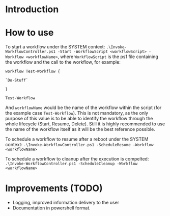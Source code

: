 # Introduction

# How to use

To start a workflow under the SYSTEM context: `.\Invoke-WorkflowController.ps1 -Start -WorkflowScript <workflowScript> -Workflow <workflowName>`, where `WorkflowScript` is the ps1 file containing the workflow and the call to the workflow, for example:

`workflow Test-Workflow {`

    `Do-Stuff`

`}`

`Test-Workflow`

And `workflowName` would be the name of the workflow within the script (for the example case `Test-Workflow`). This is not mandatory, as the only purpose of this value is to be able to identify the workflow through the whole lifecycle (Start, Resume, Delete). Still it is highly recommended to use the name of the workflow itself as it will be the best reference possible.

To schedule a workflow to resume after a reboot under the SYSTEM context: `.\Invoke-WorkflowController.ps1 -ScheduleResume -Workflow <workflowName>`

To schedule a workflow to cleanup after the execution is compelted: `.\Invoke-WorkflowController.ps1 -ScheduleCleanup -Workflow <workflowName>`

# Improvements (TODO)
- Logging, improved information delivery to the user
- Documentation in powershell format.
